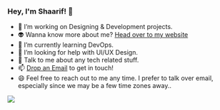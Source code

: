 ### Hey, I'm Shaarif! 👋

- 🔭 I’m working on Designing & Development projects.
- 👽 Wanna know more about me? [Head over to my website](https://shaarifalam.netlify.app/)
- 🌱 I’m currently learning DevOps. 
- 🤔 I’m looking for help with UI/UX Design.
- 💬 Talk to me about any tech related stuff.
- 📫 [Drop an Email](mailto:alamshaarif@gmail.com) to get in touch!
- 😄 Feel free to reach out to me any time. I prefer to talk over email, </br> especially since we may be a few time zones away..

<img src="https://github-readme-stats.vercel.app/api?username=shaarifalam&&show_icons=true&title_color=ffffff&icon_color=ffff&text_color=daf7dc&bg_color=151515">
